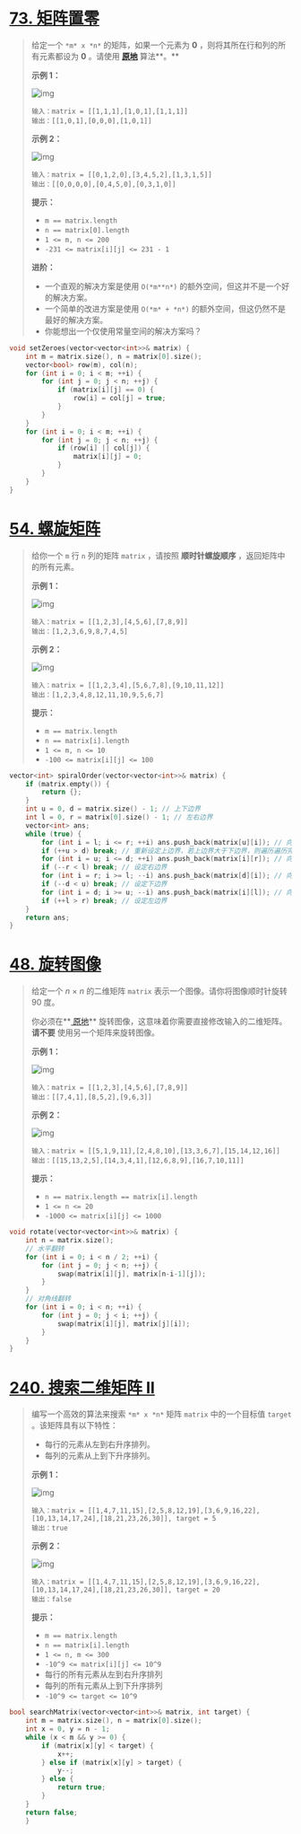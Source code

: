 # [73. 矩阵置零](https://leetcode.cn/problems/set-matrix-zeroes/)

> 给定一个 `*m* x *n*` 的矩阵，如果一个元素为 **0** ，则将其所在行和列的所有元素都设为 **0** 。请使用 **[原地](http://baike.baidu.com/item/原地算法)** 算法**。**
>
>  
>
> **示例 1：**
>
> ![img](https://assets.leetcode.com/uploads/2020/08/17/mat1.jpg)
>
> ```
> 输入：matrix = [[1,1,1],[1,0,1],[1,1,1]]
> 输出：[[1,0,1],[0,0,0],[1,0,1]]
> ```
>
> **示例 2：**
>
> ![img](https://assets.leetcode.com/uploads/2020/08/17/mat2.jpg)
>
> ```
> 输入：matrix = [[0,1,2,0],[3,4,5,2],[1,3,1,5]]
> 输出：[[0,0,0,0],[0,4,5,0],[0,3,1,0]]
> ```
>
>  
>
> **提示：**
>
> - `m == matrix.length`
> - `n == matrix[0].length`
> - `1 <= m, n <= 200`
> - `-231 <= matrix[i][j] <= 231 - 1`
>
>  
>
> **进阶：**
>
> - 一个直观的解决方案是使用  `O(*m**n*)` 的额外空间，但这并不是一个好的解决方案。
> - 一个简单的改进方案是使用 `O(*m* + *n*)` 的额外空间，但这仍然不是最好的解决方案。
> - 你能想出一个仅使用常量空间的解决方案吗？

```cpp
void setZeroes(vector<vector<int>>& matrix) {
    int m = matrix.size(), n = matrix[0].size();
    vector<bool> row(m), col(n);
    for (int i = 0; i < m; ++i) {
        for (int j = 0; j < n; ++j) {
            if (matrix[i][j] == 0) {
                row[i] = col[j] = true;
            }
        }
    }
    for (int i = 0; i < m; ++i) {
        for (int j = 0; j < n; ++j) {
            if (row[i] || col[j]) {
                matrix[i][j] = 0;
            }
        }
    }
}
```

# [54. 螺旋矩阵](https://leetcode.cn/problems/spiral-matrix/)

> 给你一个 `m` 行 `n` 列的矩阵 `matrix` ，请按照 **顺时针螺旋顺序** ，返回矩阵中的所有元素。
>
>  
>
> **示例 1：**
>
> ![img](https://assets.leetcode.com/uploads/2020/11/13/spiral1.jpg)
>
> ```
> 输入：matrix = [[1,2,3],[4,5,6],[7,8,9]]
> 输出：[1,2,3,6,9,8,7,4,5]
> ```
>
> **示例 2：**
>
> ![img](https://assets.leetcode.com/uploads/2020/11/13/spiral.jpg)
>
> ```
> 输入：matrix = [[1,2,3,4],[5,6,7,8],[9,10,11,12]]
> 输出：[1,2,3,4,8,12,11,10,9,5,6,7]
> ```
>
>  
>
> **提示：**
>
> - `m == matrix.length`
> - `n == matrix[i].length`
> - `1 <= m, n <= 10`
> - `-100 <= matrix[i][j] <= 100`

```cpp
vector<int> spiralOrder(vector<vector<int>>& matrix) {
    if (matrix.empty()) {
        return {};
    }
    int u = 0, d = matrix.size() - 1; // 上下边界
    int l = 0, r = matrix[0].size() - 1; // 左右边界
    vector<int> ans;
    while (true) {
        for (int i = l; i <= r; ++i) ans.push_back(matrix[u][i]); // 向右移动直到最右
        if (++u > d) break; // 重新设定上边界，若上边界大于下边界，则遍历遍历完成，下同
        for (int i = u; i <= d; ++i) ans.push_back(matrix[i][r]); // 向下
        if (--r < l) break; // 设定右边界
        for (int i = r; i >= l; --i) ans.push_back(matrix[d][i]); // 向左
        if (--d < u) break; // 设定下边界
        for (int i = d; i >= u; --i) ans.push_back(matrix[i][l]); // 向上
        if (++l > r) break; // 设定左边界
    }
    return ans;
}
```

# [48. 旋转图像](https://leetcode.cn/problems/rotate-image/)

> 给定一个 *n* × *n* 的二维矩阵 `matrix` 表示一个图像。请你将图像顺时针旋转 90 度。
>
> 你必须在**[ 原地](https://baike.baidu.com/item/原地算法)** 旋转图像，这意味着你需要直接修改输入的二维矩阵。**请不要** 使用另一个矩阵来旋转图像。
>
>  
>
> **示例 1：**
>
> ![img](https://assets.leetcode.com/uploads/2020/08/28/mat1.jpg)
>
> ```
> 输入：matrix = [[1,2,3],[4,5,6],[7,8,9]]
> 输出：[[7,4,1],[8,5,2],[9,6,3]]
> ```
>
> **示例 2：**
>
> ![img](https://assets.leetcode.com/uploads/2020/08/28/mat2.jpg)
>
> ```
> 输入：matrix = [[5,1,9,11],[2,4,8,10],[13,3,6,7],[15,14,12,16]]
> 输出：[[15,13,2,5],[14,3,4,1],[12,6,8,9],[16,7,10,11]]
> ```
>
>  
>
> **提示：**
>
> - `n == matrix.length == matrix[i].length`
> - `1 <= n <= 20`
> - `-1000 <= matrix[i][j] <= 1000`

```cpp
void rotate(vector<vector<int>>& matrix) {
    int n = matrix.size();
    // 水平翻转
    for (int i = 0; i < n / 2; ++i) {
        for (int j = 0; j < n; ++j) {
            swap(matrix[i][j], matrix[n-i-1][j]);
        }
    }
    // 对角线翻转
    for (int i = 0; i < n; ++i) {
        for (int j = 0; j < i; ++j) {
            swap(matrix[i][j], matrix[j][i]);
        }
    }
}
```

# [240. 搜索二维矩阵 II](https://leetcode.cn/problems/search-a-2d-matrix-ii/)

> 编写一个高效的算法来搜索 `*m* x *n*` 矩阵 `matrix` 中的一个目标值 `target` 。该矩阵具有以下特性：
>
> - 每行的元素从左到右升序排列。
> - 每列的元素从上到下升序排列。
>
>  
>
> **示例 1：**
>
> ![img](https://assets.leetcode-cn.com/aliyun-lc-upload/uploads/2020/11/25/searchgrid2.jpg)
>
> ```
> 输入：matrix = [[1,4,7,11,15],[2,5,8,12,19],[3,6,9,16,22],[10,13,14,17,24],[18,21,23,26,30]], target = 5
> 输出：true
> ```
>
> **示例 2：**
>
> ![img](https://assets.leetcode-cn.com/aliyun-lc-upload/uploads/2020/11/25/searchgrid.jpg)
>
> ```
> 输入：matrix = [[1,4,7,11,15],[2,5,8,12,19],[3,6,9,16,22],[10,13,14,17,24],[18,21,23,26,30]], target = 20
> 输出：false
> ```
>
>  
>
> **提示：**
>
> - `m == matrix.length`
> - `n == matrix[i].length`
> - `1 <= n, m <= 300`
> - `-10^9 <= matrix[i][j] <= 10^9`
> - 每行的所有元素从左到右升序排列
> - 每列的所有元素从上到下升序排列
> - `-10^9 <= target <= 10^9`

```cpp
bool searchMatrix(vector<vector<int>>& matrix, int target) {
    int m = matrix.size(), n = matrix[0].size();
    int x = 0, y = n - 1;
    while (x < m && y >= 0) {
        if (matrix[x][y] < target) {
            x++;
        } else if (matrix[x][y] > target) {
            y--;
        } else {
            return true;
        }
    }
    return false;
    }
```

